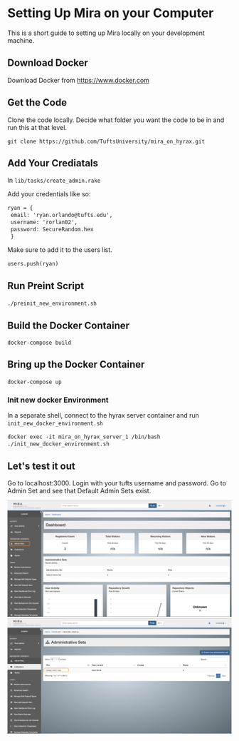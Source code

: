 # Setting Up Mira on your Computer
This is a short guide to setting up Mira locally on your development machine.


## Download Docker
Download Docker from https://www.docker.com

## Get the Code
Clone the code locally. Decide what folder you want the code to be in and run this at that level.
```
git clone https://github.com/TuftsUniversity/mira_on_hyrax.git
```

## Add Your Crediatals
In `lib/tasks/create_admin.rake`

Add your credentials like so:
```
ryan = {
 email: 'ryan.orlando@tufts.edu',
 username: 'rorlan02',
 password: SecureRandom.hex
 }
```
Make sure to add it to the users list.
```
users.push(ryan)
```

## Run Preint Script
`./preinit_new_environment.sh`


## Build the Docker Container 
```
docker-compose build
```

## Bring up the Docker Container
```
docker-compose up
```

### Init new docker Environment
In a separate shell, connect to the hyrax server container and run `init_new_docker_environment.sh`
```
docker exec -it mira_on_hyrax_server_1 /bin/bash
./init_new_docker_environment.sh
```


## Let's test it out
Go to localhost:3000. Login with your tufts username and password. Go to Admin Set and see that Default Admin Sets exist.


![navigate to admin set](screen_shot_navigate_admin_set.png)
![view to default admin set](screen_shot_view_default_admin_set.png)